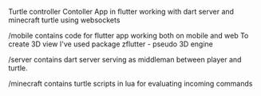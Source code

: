 Turtle controller
Contoller App in flutter working with dart server and minecraft turtle using websockets

/mobile contains code for flutter app working both on mobile and web
To create 3D view I've used package zflutter - pseudo 3D engine

/server contains dart server serving as middleman between player and turtle.

/minecraft contains turtle scripts in lua for evaluating incoming commands 
